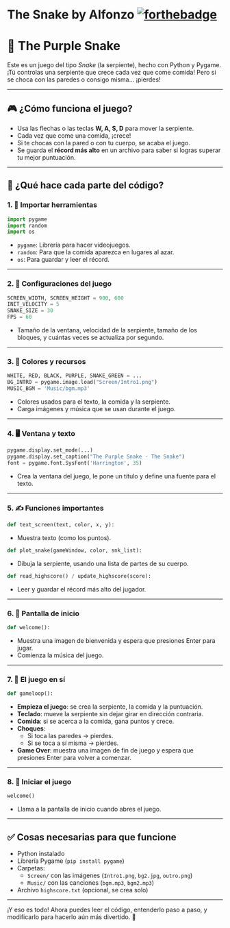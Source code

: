 # The Snake by Alfonzo [![forthebadge](https://forthebadge.com/images/badges/made-with-python.svg)](https://forthebadge.com)

# 🐍 The Purple Snake

Este es un juego del tipo *Snake* (la serpiente), hecho con Python y Pygame. ¡Tú controlas una serpiente que crece cada vez que come comida! Pero si se choca con las paredes o consigo misma... ¡pierdes!

---

## 🎮 ¿Cómo funciona el juego?

- Usa las flechas o las teclas **W, A, S, D** para mover la serpiente.
- Cada vez que come una comida, ¡crece!
- Si te chocas con la pared o con tu cuerpo, se acaba el juego.
- Se guarda el **récord más alto** en un archivo para saber si logras superar tu mejor puntuación.

---

## 🧠 ¿Qué hace cada parte del código?

### 1. 🔧 Importar herramientas

```python
import pygame
import random
import os
```

- `pygame`: Librería para hacer videojuegos.
- `random`: Para que la comida aparezca en lugares al azar.
- `os`: Para guardar y leer el récord.

---

### 2. 📏 Configuraciones del juego

```python
SCREEN_WIDTH, SCREEN_HEIGHT = 900, 600
INIT_VELOCITY = 5
SNAKE_SIZE = 30
FPS = 60
```

- Tamaño de la ventana, velocidad de la serpiente, tamaño de los bloques, y cuántas veces se actualiza por segundo.

---

### 3. 🎨 Colores y recursos

```python
WHITE, RED, BLACK, PURPLE, SNAKE_GREEN = ...
BG_INTRO = pygame.image.load("Screen/Intro1.png")
MUSIC_BGM = 'Music/bgm.mp3'
```

- Colores usados para el texto, la comida y la serpiente.
- Carga imágenes y música que se usan durante el juego.

---

### 4. 🖥️ Ventana y texto

```python
pygame.display.set_mode(...)
pygame.display.set_caption("The Purple Snake - The Snake")
font = pygame.font.SysFont('Harrington', 35)
```

- Crea la ventana del juego, le pone un título y define una fuente para el texto.

---

### 5. ✍️ Funciones importantes

```python
def text_screen(text, color, x, y):
```

- Muestra texto (como los puntos).

```python
def plot_snake(gameWindow, color, snk_list):
```

- Dibuja la serpiente, usando una lista de partes de su cuerpo.

```python
def read_highscore() / update_highscore(score):
```

- Leer y guardar el récord más alto del jugador.

---

### 6. 👋 Pantalla de inicio

```python
def welcome():
```

- Muestra una imagen de bienvenida y espera que presiones Enter para jugar.
- Comienza la música del juego.

---

### 7. 🐍 El juego en sí

```python
def gameloop():
```

- **Empieza el juego**: se crea la serpiente, la comida y la puntuación.
- **Teclado**: mueve la serpiente sin dejar girar en dirección contraria.
- **Comida**: si se acerca a la comida, gana puntos y crece.
- **Choques**:
  - Si toca las paredes → pierdes.
  - Si se toca a sí misma → pierdes.
- **Game Over**: muestra una imagen de fin de juego y espera que presiones Enter para volver a comenzar.

---

### 8. 🚀 Iniciar el juego

```python
welcome()
```

- Llama a la pantalla de inicio cuando abres el juego.

---

## ✅ Cosas necesarias para que funcione

- Python instalado
- Librería Pygame (`pip install pygame`)
- Carpetas:
  - `Screen/` con las imágenes (`Intro1.png`, `bg2.jpg`, `outro.png`)
  - `Music/` con las canciones (`bgm.mp3`, `bgm2.mp3`)
- Archivo `highscore.txt` (opcional, se crea solo)

---

¡Y eso es todo! Ahora puedes leer el código, entenderlo paso a paso, y modificarlo para hacerlo aún más divertido. 🎉